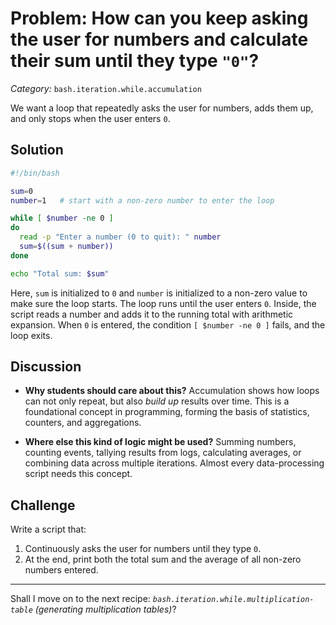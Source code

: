 
# Problem: How can you keep asking the user for numbers and calculate their sum until they type `"0"`?

*Category:* `bash.iteration.while.accumulation`

We want a loop that repeatedly asks the user for numbers, adds them up, and only stops when the user enters `0`.

## Solution

```bash
#!/bin/bash

sum=0
number=1   # start with a non-zero number to enter the loop

while [ $number -ne 0 ]
do
  read -p "Enter a number (0 to quit): " number
  sum=$((sum + number))
done

echo "Total sum: $sum"
```

Here, `sum` is initialized to `0` and `number` is initialized to a non-zero value to make sure the loop starts. The loop runs until the user enters `0`. Inside, the script reads a number and adds it to the running total with arithmetic expansion. When `0` is entered, the condition `[ $number -ne 0 ]` fails, and the loop exits.

## Discussion

* **Why students should care about this?**
  Accumulation shows how loops can not only repeat, but also *build up* results over time. This is a foundational concept in programming, forming the basis of statistics, counters, and aggregations.

* **Where else this kind of logic might be used?**
  Summing numbers, counting events, tallying results from logs, calculating averages, or combining data across multiple iterations. Almost every data-processing script needs this concept.

## Challenge

Write a script that:

1. Continuously asks the user for numbers until they type `0`.
2. At the end, print both the total sum and the average of all non-zero numbers entered.

---

Shall I move on to the next recipe: *`bash.iteration.while.multiplication-table` (generating multiplication tables)*?



